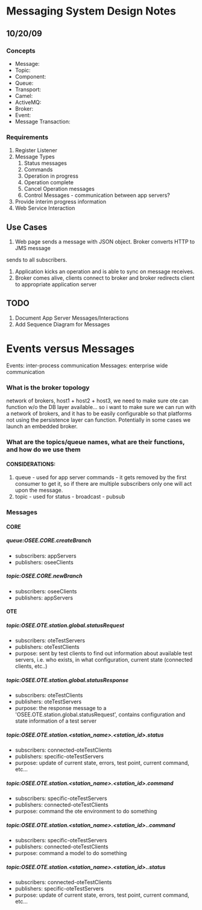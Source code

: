 # Messaging System Design Notes

## 10/20/09

### Concepts

  - Message:
  - Topic:
  - Component:
  - Queue:
  - Transport:
  - Camel:
  - ActiveMQ:
  - Broker:
  - Event:
  - Message Transaction:

### Requirements

1.  Register Listener
2.  Message Types
    1.  Status messages
    2.  Commands
    3.  Operation in progress
    4.  Operation complete
    5.  Cancel Operation messages
    6.  Control Messages - communication between app servers?
3.  Provide interim progress information
4.  Web Service Interaction

## Use Cases

1.  Web page sends a message with JSON object. Broker converts HTTP to
    JMS message

sends to all subscribers.

1.  Application kicks an operation and is able to sync on message
    receives.
2.  Broker comes alive, clients connect to broker and broker redirects
    client to appropriate application server

## TODO

1.  Document App Server Messages/Interactions
2.  Add Sequence Diagram for Messages

# Events versus Messages

Events: inter-process communication Messages: enterprise wide
communication

### What is the broker topology

network of brokers, host1 + host2 + host3, we need to make sure ote can
function w/o the DB layer available... so i want to make sure we can run
with a network of brokers, and it has to be easily configurable so that
platforms not using the persistence layer can function. Potentially in
some cases we launch an embedded broker.

### What are the topics/queue names, what are their functions, and how do we use them

#### CONSIDERATIONS:

1.  queue - used for app server commands - it gets removed by the first
    consumer to get it, so if there are multiple subscribers only one
    will act upon the message.
2.  topic - used for status - broadcast - pubsub

### Messages

#### CORE

##### queue:OSEE.CORE.createBranch

  - subscribers: appServers
  - publishers: oseeClients

##### topic:OSEE.CORE.newBranch

  - subscribers: oseeClients
  - publishers: appServers

#### OTE

##### topic:OSEE.OTE.station.global.statusRequest

  - subscribers: oteTestServers
  - publishers: oteTestClients
  - purpose: sent by test clients to find out information about
    available test servers, i.e. who exists, in what configuration,
    current state (connected clients, etc..)

##### topic:OSEE.OTE.station.global.statusResponse

  - subscribers: oteTestClients
  - publishers: oteTestServers
  - purpose: the response message to a
    'OSEE.OTE.station.global.statusRequest', contains configuration and
    state information of a test server

##### topic:OSEE.OTE.station.<station_name>.<station_id>.status

  - subscribers: connected-oteTestClients
  - publishers: specific-oteTestServers
  - purpose: update of current state, errors, test point, current
    command, etc...

##### topic:OSEE.OTE.station.<station_name>.<station_id>.command

  - subscribers: specific-oteTestServers
  - publishers: connected-oteTestClients
  - purpose: command the ote environment to do something

##### topic:OSEE.OTE.station.<station_name>.<station_id>.<model>.command

  - subscribers: specific-oteTestServers
  - publishers: connected-oteTestClients
  - purpose: command a model to do something

##### topic:OSEE.OTE.station.<station_name>.<station_id>.<model>.status

  - subscribers: connected-oteTestClients
  - publishers: specific-oteTestServers
  - purpose: update of current state, errors, test point, current
    command, etc...